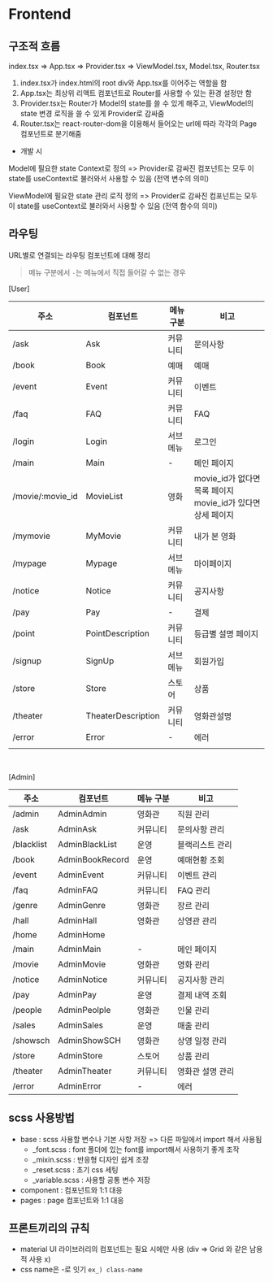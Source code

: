 # Frontend

## 구조적 흐름

index.tsx => App.tsx => Provider.tsx => ViewModel.tsx, Model.tsx, Router.tsx

1. index.tsx가 index.html의 root div와 App.tsx를 이어주는 역할을 함
2. App.tsx는 최상위 리액트 컴포넌트로 Router를 사용할 수 있는 환경 설정만 함
3. Provider.tsx는 Router가 Model의 state를 쓸 수 있게 해주고, ViewModel의 state 변경 로직을 쓸 수 있게 Provider로 감싸줌
4. Router.tsx는 react-router-dom을 이용해서 들어오는 url에 따라 각각의 Page 컴포넌트로 분기해줌



* 개발 시

Model에 필요한 state Context로 정의 => Provider로 감싸진 컴포넌트는 모두 이 state를 useContext로 불러와서 사용할 수 있음 (전역 변수의 의미)

ViewModel에 필요한 state 관리 로직 정의 => Provider로 감싸진 컴포넌트는 모두 이 state를 useContext로 불러와서 사용할 수 있음 (전역 함수의 의미)



## 라우팅

URL별로 연결되는 라우팅 컴포넌트에 대해 정리

> 메뉴 구분에서 `-`는 메뉴에서 직접 들어갈 수 없는 경우

[User]

| 주소             | 컴포넌트           | 메뉴 구분 | 비고                                                         |
| ---------------- | ------------------ | --------- | ------------------------------------------------------------ |
| /ask             | Ask                | 커뮤니티  | 문의사항                                                     |
| /book            | Book               | 예매      | 예매                                                         |
| /event           | Event              | 커뮤니티  | 이벤트                                                       |
| /faq             | FAQ                | 커뮤니티  | FAQ                                                          |
| /login           | Login              | 서브메뉴  | 로그인                                                       |
| /main            | Main               | -         | 메인 페이지                                                  |
| /movie/:movie_id | MovieList          | 영화      | movie_id가 없다면 목록 페이지<br />movie_id가 있다면 상세 페이지 |
| /mymovie         | MyMovie            | 커뮤니티  | 내가 본 영화                                                 |
| /mypage          | Mypage             | 서브메뉴  | 마이페이지                                                   |
| /notice          | Notice             | 커뮤니티  | 공지사항                                                     |
| /pay             | Pay                | -         | 결제                                                         |
| /point           | PointDescription   | 커뮤니티  | 등급별 설명 페이지                                           |
| /signup          | SignUp             | 서브메뉴  | 회원가입                                                     |
| /store           | Store              | 스토어    | 상품                                                         |
| /theater         | TheaterDescription | 커뮤니티  | 영화관설명                                                   |
| /error           | Error              | -         | 에러                                                         |
|                  |                    |           |                                                              |

<br>

[Admin]

| 주소       | 컴포넌트        | 메뉴 구분 | 비고             |
| ---------- | --------------- | --------- | ---------------- |
| /admin     | AdminAdmin      | 영화관    | 직원 관리        |
| /ask       | AdminAsk        | 커뮤니티  | 문의사항 관리    |
| /blacklist | AdminBlackList  | 운영      | 블랙리스트 관리  |
| /book      | AdminBookRecord | 운영      | 예매현황 조회    |
| /event     | AdminEvent      | 커뮤니티  | 이벤트 관리      |
| /faq       | AdminFAQ        | 커뮤니티  | FAQ 관리         |
| /genre     | AdminGenre      | 영화관    | 장르 관리        |
| /hall      | AdminHall       | 영화관    | 상영관 관리      |
| /home      | AdminHome       |           |                  |
| /main      | AdminMain       | -         | 메인 페이지      |
| /movie     | AdminMovie      | 영화관    | 영화 관리        |
| /notice    | AdminNotice     | 커뮤니티  | 공지사항 관리    |
| /pay       | AdminPay        | 운영      | 결제 내역 조회   |
| /people    | AdminPeolple    | 영화관    | 인물 관리        |
| /sales     | AdminSales      | 운영      | 매출 관리        |
| /showsch   | AdminShowSCH    | 영화관    | 상영 일정 관리   |
| /store     | AdminStore      | 스토어    | 상품 관리        |
| /theater   | AdminTheater    | 커뮤니티  | 영화관 설명 관리 |
| /error     | AdminError      | -         | 에러             |



## scss 사용방법

* base : scss 사용할 변수나 기본 사항 저장 => 다른 파일에서 import 해서 사용됨
  * _font.scss : font 폴더에 있는 font를 import해서 사용하기 좋게 조작
  * _mixin.scss : 반응형 디자인 쉽게 조장
  * _reset.scss : 초기 css 세팅
  * _variable.scss : 사용할 공통 변수 저장
* component : 컴포넌트와 1:1 대응
* pages : page 컴포넌트와 1:1 대응 



## 프론트끼리의 규칙

* material UI 라이브러리의 컴포넌트는 필요 시에만 사용 (div => Grid 와 같은 남용적 사용 x)
* css name은 -로 잇기 `ex_) class-name`